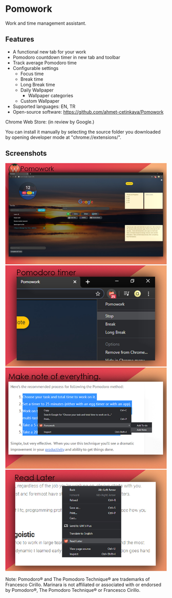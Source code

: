 # Pomowork
Work and time management assistant.

## Features


- A functional new tab for your work
- Pomodoro countdown timer in new tab and toolbar
- Track average Pomodoro time
- Configurable settings
	- Focus time
	-  Break time
	- Long Break time
	- Daily Wallpaper
		- Wallpaper categories
	- Custom Wallpaper 
- Supported languages: EN, TR
- Open-source software: 
https://github.com/ahmet-cetinkaya/Pomowork

Chrome Web Store: (in review by Google.)

You can install it manually by selecting the source folder you downloaded by opening developer mode at "chrome://extensions/".

## Screenshots

![](screenshots/ss-1.jpg)
![](screenshots/ss-2.jpg)
![](screenshots/ss-3.jpg)
![](screenshots/ss-4.jpg)

Note: Pomodoro® and The Pomodoro Technique® are trademarks of Francesco Cirillo. Marinara is not affiliated or associated with or endorsed by Pomodoro®, The Pomodoro Technique® or Francesco Cirillo.
